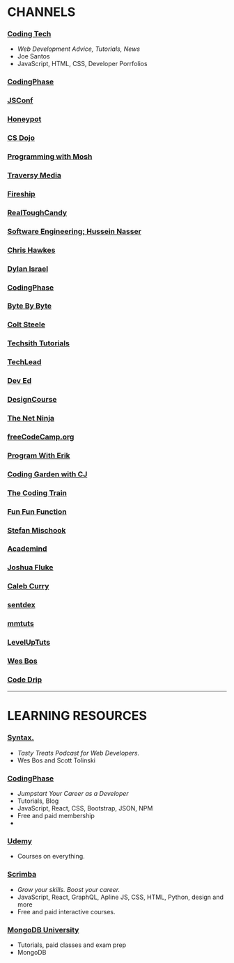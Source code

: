 # CHANNELS
### [Coding Tech](https://www.youtube.com/channel/UCtxCXg-UvSnTKPOzLH4wJaQ)
- *Web Development Advice, Tutorials, News*
- Joe Santos
- JavaScript, HTML, CSS, Developer Porrfolios

### [CodingPhase](https://www.youtube.com/channel/UC46wWUso9H5KPQcoL9iE3Ug)
### [JSConf](https://www.youtube.com/user/jsconfeu)
### [Honeypot](https://www.youtube.com/channel/UCsUalyRg43M8D60mtHe6YcA)
### [CS Dojo](https://www.youtube.com/channel/UCxX9wt5FWQUAAz4UrysqK9A)
### [Programming with Mosh](https://www.youtube.com/channel/UCWv7vMbMWH4-V0ZXdmDpPBA)
### [Traversy Media](https://www.youtube.com/channel/UC29ju8bIPH5as8OGnQzwJyA)
### [Fireship](https://www.youtube.com/channel/UCsBjURrPoezykLs9EqgamOA)
### [RealToughCandy](https://www.youtube.com/channel/UC54NcJvLCvM2CNaBjd5j6HA)
### [Software Engineering; Hussein Nasser](https://www.youtube.com/user/GISIGeometry)
### [Chris Hawkes](https://www.youtube.com/user/noobtoprofessional)
### [Dylan Israel](https://www.youtube.com/user/pizzapokerguy87)
### [CodingPhase](https://www.youtube.com/channel/UC46wWUso9H5KPQcoL9iE3Ug)
### [Byte By Byte](https://www.youtube.com/channel/UCWSYAntBbdd2SLYUqPIxo0w)
### [Colt Steele](https://www.youtube.com/channel/UCrqAGUPPMOdo0jfQ6grikZw)
### [Techsith Tutorials](https://www.youtube.com/channel/UCbGZKLIHpox2l0whz6_RYyg)
### [TechLead](https://www.youtube.com/channel/UC4xKdmAXFh4ACyhpiQ_3qBw)

### [Dev Ed](https://www.youtube.com/channel/UClb90NQQcskPUGDIXsQEz5Q)
### [DesignCourse](https://www.youtube.com/user/DesignCourse)
### [The Net Ninja](https://www.youtube.com/channel/UCW5YeuERMmlnqo4oq8vwUpg)
### [freeCodeCamp.org](https://www.youtube.com/channel/UC8butISFwT-Wl7EV0hUK0BQ)
### [Program With Erik](https://www.youtube.com/channel/UCshZ3rdoCLjDYuTR_RBubzw)
### [Coding Garden with CJ](https://www.youtube.com/channel/UCLNgu_OupwoeESgtab33CCw)
### [The Coding Train](https://www.youtube.com/user/shiffman)
### [Fun Fun Function](https://www.youtube.com/channel/UCO1cgjhGzsSYb1rsB4bFe4Q)
### [Stefan Mischook](https://www.youtube.com/user/killerphp)
### [Academind](https://www.youtube.com/channel/UCSJbGtTlrDami-tDGPUV9-w)
### [Joshua Fluke](https://www.youtube.com/user/Tychos1)
### [Caleb Curry](https://www.youtube.com/user/CalebTheVideoMaker2)
### [sentdex](https://www.youtube.com/user/sentdex)
### [mmtuts](https://www.youtube.com/user/TheCharmefis)
### [LevelUpTuts](https://www.youtube.com/user/LevelUpTuts)
### [Wes Bos](https://www.youtube.com/user/wesbos)
### [Code Drip](https://www.youtube.com/channel/UCRLEADhMcb8WUdnQ5_Alk7g)

---

# LEARNING RESOURCES

### [Syntax.](https://syntax.fm/) 
-  *Tasty Treats Podcast for Web Developers.*
-  Wes Bos and Scott Tolinski

### [CodingPhase](https://codingphase.com/)
  - *Jumpstart Your Career as a Developer*
  - Tutorials, Blog
  - JavaScript, React, CSS, Bootstrap, JSON, NPM
  - Free and paid membership
  - 

### [Udemy](https://www.udemy.com/)
- Courses on everything.

### [Scrimba](https://scrimba.com/)
- *Grow your skills. Boost your career.*
- JavaScript, React, GraphQL, Apline JS, CSS, HTML, Python, design and more
- Free and paid interactive courses.

### [MongoDB University](https://university.mongodb.com/)
- Tutorials, paid classes and exam prep
- MongoDB
